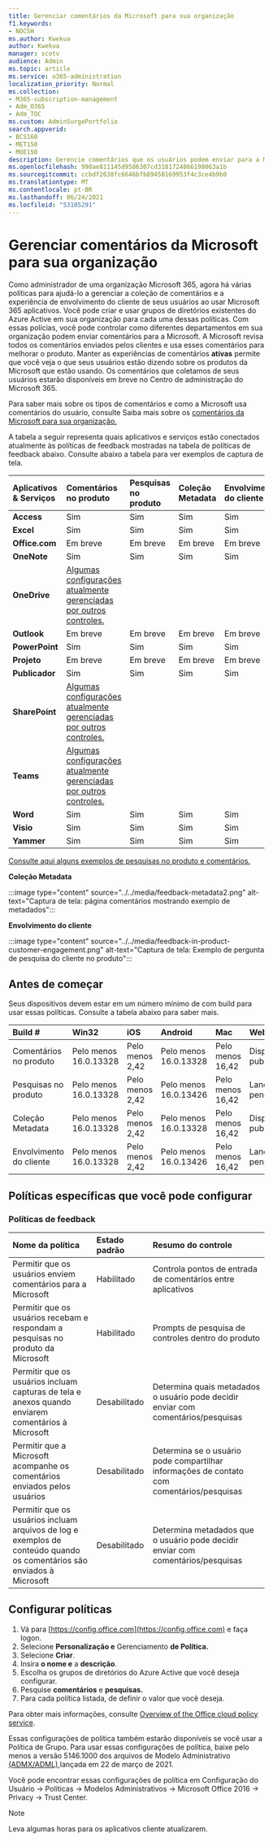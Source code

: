 ```yaml
---
title: Gerenciar comentários da Microsoft para sua organização
f1.keywords:
- NOCSH
ms.author: Kwekua
author: Kwekua
manager: scotv
audience: Admin
ms.topic: article
ms.service: o365-administration
localization_priority: Normal
ms.collection:
- M365-subscription-management
- Adm_O365
- Adm_TOC
ms.custom: AdminSurgePortfolio
search.appverid:
- BCS160
- MET150
- MOE150
description: Gerencie comentários que os usuários podem enviar para a Microsoft sobre produtos da Microsoft.
ms.openlocfilehash: 990ae811145d9586307cd3181724866198063a1b
ms.sourcegitcommit: ccbdf2638fc6646bfb89450169953f4c3ce4b9b0
ms.translationtype: MT
ms.contentlocale: pt-BR
ms.lasthandoff: 06/24/2021
ms.locfileid: "53105291"
---
```

# <a name="manage-microsoft-feedback-for-your-organization"></a>Gerenciar comentários da Microsoft para sua organização

Como administrador de uma organização Microsoft 365, agora há várias políticas para ajudá-lo a gerenciar a coleção de comentários e a experiência de envolvimento do cliente de seus usuários ao usar Microsoft 365 aplicativos. Você pode criar e usar grupos de diretórios existentes do Azure Active em sua organização para cada uma dessas políticas. Com essas polícias, você pode controlar como diferentes departamentos em sua organização podem enviar comentários para a Microsoft. A Microsoft revisa todos os comentários enviados pelos clientes e usa esses comentários para melhorar o produto. Manter as experiências de comentários **ativas** permite que você veja o que seus usuários estão dizendo sobre os produtos da Microsoft que estão usando. Os comentários que coletamos de seus usuários estarão disponíveis em breve no Centro de administração do Microsoft 365.

Para saber mais sobre os tipos de comentários e como a Microsoft usa comentários do usuário, consulte Saiba mais sobre os [comentários da Microsoft para sua organização.](../misc/feedback-user-control.md)

A tabela a seguir representa quais aplicativos e serviços estão conectados atualmente às políticas de feedback mostradas na tabela de políticas de feedback abaixo. Consulte abaixo a tabela para ver exemplos de captura de tela.

|**Aplicativos & Serviços**|**Comentários no produto** <br> |**Pesquisas no produto** <br> |**Coleção Metadata** <br> |**Envolvimento do cliente** <br> |
|:-----|:-----|:-----|:-----|:-----|
|**Access**|Sim|Sim|Sim|Sim|
|**Excel**|Sim|Sim|Sim|Sim|
|**Office.com**|Em breve|Em breve|Em breve|Em breve|
|**OneNote**|Sim|Sim|Sim|Sim|
|**OneDrive**|[Algumas configurações atualmente gerenciadas por outros controles.](/onedrive/disable-contact-support-send-feedback)||||
|**Outlook**|Em breve|Em breve|Em breve|Em breve|
|**PowerPoint**|Sim|Sim|Sim|Sim|
|**Projeto**|Em breve|Em breve|Em breve|Em breve|
|**Publicador**|Sim|Sim|Sim|Sim|
|**SharePoint**|[Algumas configurações atualmente gerenciadas por outros controles.](/powershell/module/sharepoint-online/set-spotenant)||||
|**Teams**|[Algumas configurações atualmente gerenciadas por outros controles.](/microsoftteams/manage-feedback-policies-in-teams)||||
|**Word**|Sim|Sim|Sim|Sim|
|**Visio**|Sim|Sim|Sim|Sim|
|**Yammer**|Sim|Sim|Sim|Sim|

[Consulte aqui alguns exemplos de pesquisas no produto e comentários.](/microsoft-365/admin/misc/feedback-user-control#in-product-surveys)

**Coleção Metadata**

:::image type="content" source="../../media/feedback-metadata2.png" alt-text="Captura de tela: página comentários mostrando exemplo de metadados":::

**Envolvimento do cliente**

:::image type="content" source="../../media/feedback-in-product-customer-engagement.png" alt-text="Captura de tela: Exemplo de pergunta de pesquisa do cliente no produto":::

## <a name="before-you-begin"></a>Antes de começar

Seus dispositivos devem estar em um número mínimo de com build para usar essas políticas. Consulte a tabela abaixo para saber mais.

|**Build #**|**Win32**|**iOS**|**Android**|**Mac**|**Web**|
|:-----|:-----|:-----|:-----|:-----|:-----|
|Comentários no produto|Pelo menos 16.0.13328|Pelo menos 2,42|Pelo menos 16.0.13328|Pelo menos 16,42|Disponível publicamente|
|Pesquisas no produto|Pelo menos 16.0.13328|Pelo menos 2,42|Pelo menos 16.0.13426|Pelo menos 16,42|Lançamento pendente|
|Coleção Metadata|Pelo menos 16.0.13328|Pelo menos 2,42|Pelo menos 16.0.13328|Pelo menos 16,42|Disponível publicamente|
|Envolvimento do cliente|Pelo menos 16.0.13328|Pelo menos 2,42|Pelo menos 16.0.13426|Pelo menos 16,42|Lançamento pendente|

## <a name="specific-policies-you-can-configure"></a>Políticas específicas que você pode configurar

### <a name="feedback-policies"></a>Políticas de feedback

|**Nome da política**|**Estado padrão**|**Resumo do controle**|
|:-----|:-----|:-----|
|Permitir que os usuários enviem comentários para a Microsoft|Habilitado|Controla pontos de entrada de comentários entre aplicativos|
|Permitir que os usuários recebam e respondam a pesquisas no produto da Microsoft|Habilitado|Prompts de pesquisa de controles dentro do produto|
|Permitir que os usuários incluam capturas de tela e anexos quando enviarem comentários à Microsoft|Desabilitado|Determina quais metadados o usuário pode decidir enviar com comentários/pesquisas|
|Permitir que a Microsoft acompanhe os comentários enviados pelos usuários|Desabilitado|Determina se o usuário pode compartilhar informações de contato com comentários/pesquisas|
|Permitir que os usuários incluam arquivos de log e exemplos de conteúdo quando os comentários são enviados à Microsoft|Desabilitado|Determina metadados que o usuário pode decidir enviar com comentários/pesquisas|

## <a name="configure-policies"></a>Configurar políticas

1. Vá para [https://config.office.com](https://config.office.com) e faça logon.
1. Selecione **Personalização e** Gerenciamento **de Política.**
1. Selecione **Criar**.
1. Insira **o nome e** a **descrição**.
1. Escolha os grupos de diretórios do Azure Active que você deseja configurar.
1. Pesquise **comentários** e **pesquisas.**
1. Para cada política listada, de definir o valor que você deseja.

Para obter mais informações, consulte [Overview of the Office cloud policy service](/deployoffice/overview-office-cloud-policy-service).

Essas configurações de política também estarão disponíveis se você usar a Política de Grupo. Para usar essas configurações de política, baixe pelo menos a versão 5146.1000 dos arquivos de Modelo Administrativo [(ADMX/ADML),](https://www.microsoft.com/download/details.aspx?id=49030)lançada em 22 de março de 2021.

Você pode encontrar essas configurações de política em Configuração do Usuário -> Políticas -> Modelos Administrativos -> Microsoft Office 2016 -> Privacy -> Trust Center.

> [!NOTE]
> Leva algumas horas para os aplicativos cliente atualizarem.
